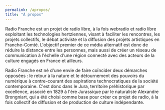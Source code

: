 ```yaml
---
permalink: /apropos/
title: "À propos"
---
```


Radio Franche est un projet de radio libre, à la fois webradio et radio libre exploitant les technologies hertziennes, visant à faciliter les rencontres, les projets collectifs, le débat activiste et la diffusion des projets artistiques en Franche-Comté. L'objectif premier de ce média alternatif est donc de réduire la distance entre les personnes, mais aussi de créer un réseau de communication à l'échelle d'une région connecté avec des acteurs de la culture engagés en France et ailleurs.

Radio Franche est né d'une envie de faire coïncider deux démarches opposées : le retour à la nature et le détournement des pouvoirs du numérique à contre-courant des aspirations technocratiques de la société contemporaine. C'est donc dans le Jura, territoire préhistorique par excellence, associé en 1829 à l'ère Jurassique par le naturaliste Alexandre Brongniart, qui a été choisi comme base pour créer ce projet de radio, à la fois collectif de diffusion et de production de culture indépendante.
